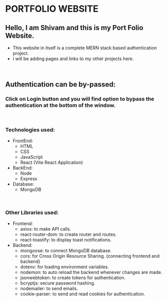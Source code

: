 # PORTFOLIO WEBSITE

## Hello, I am Shivam and this is my Port Folio Website.

- This website in itself is a complete MERN stack based authentication project.
- I will be adding pages and links to my other projects here.

<br>

## Authentication can be by-passed:
### Click on Login button and you will find option to bypass the authentication at the bottom of the window.

<br>

### Technologies used:
- FrontEnd:
  - HTML
  - CSS
  - JavaScript
  - React (Vite React Application)
- BackEnd:
  - Node
  - Express
- Database:
  - MongoDB

<br>

### Other Libraries used:
- Frontend:
  - axios: to make API calls.
  - react-router-dom: to create router and routes.
  - react-toastify: to display toast notifications.
- Backend:
  - mongoose: to connect MongoDB database.
  - cors: for Cross Origin Resource Sharing. (connecting frontend and backend)
  - dotenv: for loading environment variables.
  - nodemon: to auto reload the backend whenever changes are made.
  - jsonwebtoken: to create tokens for authentication.
  - bcryptjs: secure password hashing.
  - nodemailer: to send emails.
  - cookie-parser: to send and read cookies for authentication.
